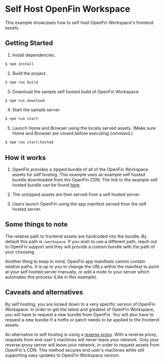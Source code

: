 # Self Host OpenFin Workspace

This example showcases how to self host OpenFin Workspace's frontend assets.

## Getting Started

1. Install dependencies.

```bash
$ npm install
```

2. Build the project.

```bash
$ npm run build
```

3. Download the sample self hosted build of OpenFin Workspace.

```bash
$ npm run download
```

4. Start the sample server.

```bash
$ npm run start
```

5. Launch Home and Browser using the locally served assets.
   (Make sure Home and Browser are closed before executing command.)

```bash
$ npm run start:hosted
```

## How it works

1. OpenFin provides a zipped bundle of all of the OpenFin Workspace assets for self hosting. This example uses an example self hosted bundle downloaded from the OpenFin CDN. The link to the example self hosted bundle can be found [here](https://home-staging.openfin.co/assets/demo/hosted-workspace.zip).

2. The unzipped assets are then served from a self hosted server.

3. Users launch OpenFin using the app manifest served from the self hosted server.

## Some things to note

The relative path to frontend assets are hardcoded into the bundle.
By default this path is `/workspace`. If you wish to use a different path,
reach out to OpenFin support and they will provide a custom bundle with the path of your choosing.

Another thing to keep in mind, OpenFin app manifests cannot contain relative paths. It is up to you
to change the URLs within the manifest to point at your self hosted server manually, or add a route
to your server which automates this process (Like in this example).

## Caveats and alternatives

By self hosting, you are locked down to a very specific version of OpenFin Workspace.
In order to get the latest and greatest of OpenFin Workspace, you will have to request a new bundle from OpenFin.
You will also have to request a new bundle if a hotfix or patch needs to be applied to the frontend assets.

An alternative to self hosting is using a [reverse proxy](https://www.nginx.com/resources/glossary/reverse-proxy-server/#:~:text=A%20reverse%20proxy%20server%20is,traffic%20between%20clients%20and%20servers.). With a reverse proxy, requests from end user's machines
will never leave your network. Only your reverse proxy server will leave your network, in order to request assets from OpenFin's CDN. This method secures end user's machines while still supporting easy updates to OpenFin Workspace version.
